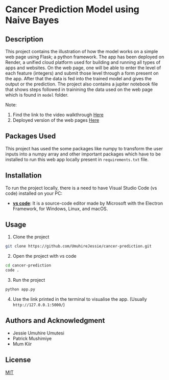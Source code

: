 # Cancer Prediction Model using Naive Bayes



## Description

This project contains the illustration of how the model works on a simple web page using Flask; a python framework. The app has been deployed on Render, a unified cloud platform used for building and running all types of apps and websites. On the web page, one will be able to enter the level of each feature (integers) and submit those level through a form present on the app. After that the data is fed into the trained model and gives the output or the prediction. The project also contains a jupiter notebook file that shows steps followed in trainining the data used on the web page which is found in `model` folder. 

Note: 
1. Find the link to the video walkthrough [Here](https://www.example.com)
2. Deployed version of the web pages [Here](https://cancer-prediction-vsk4.onrender.com/)

## Packages Used

This project has used the some packages like numpy to transform the user inputs into a numpy array and other important packages which have to be installed to run this web app locally present in `requirements.txt` file. 

## Installation

To run the project locally, there is a need to have Visual Studio Code (vs code) installed on your PC:

- **[vs code](https://code.visualstudio.com/download)**: It is a source-code editor made by Microsoft with the Electron Framework, for Windows, Linux, and macOS.

## Usage


1. Clone the project 

``` bash
git clone https://github.com/UmuhireJessie/cancer-prediction.git

```

2. Open the project with vs code

``` bash
cd cancer-prediction
code .
```

3. Run the project

``` bash
python app.py
```

4. Use the link printed in the terminal to visualise the app. (Usually `http://127.0.0.1:5000/`)


## Authors and Acknowledgment

- Jessie Umuhire Umutesi
- Patrick Mushimiye
- Mum Kiir

## License
[MIT](https://choosealicense.com/licenses/mit/)
